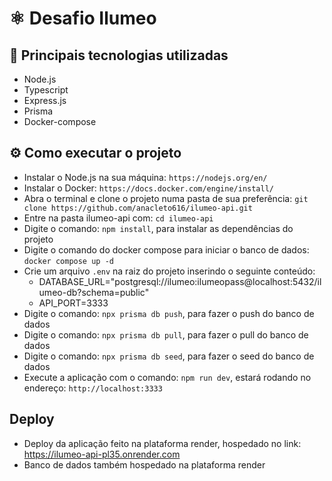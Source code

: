 # ⚛️ Desafio Ilumeo

## 🚀 Principais tecnologias utilizadas

- Node.js
- Typescript
- Express.js
- Prisma
- Docker-compose

## ⚙️ Como executar o projeto

- Instalar o Node.js na sua máquina: `https://nodejs.org/en/`
- Instalar o Docker: `https://docs.docker.com/engine/install/`
- Abra o terminal e clone o projeto numa pasta de sua preferência: `git clone https://github.com/anacleto616/ilumeo-api.git`
- Entre na pasta ilumeo-api com: `cd ilumeo-api`
- Digite o comando: `npm install`, para instalar as dependências do projeto
- Digite o comando do docker compose para iniciar o banco de dados: `docker compose up -d`
- Crie um arquivo `.env` na raiz do projeto inserindo o seguinte conteúdo:
  - DATABASE_URL="postgresql://ilumeo:ilumeopass@localhost:5432/ilumeo-db?schema=public"
  - API_PORT=3333
- Digite o comando: `npx prisma db push`, para fazer o push do banco de dados
- Digite o comando: `npx prisma db pull`, para fazer o pull do banco de dados
- Digite o comando: `npx prisma db seed`, para fazer o seed do banco de dados
- Execute a aplicação com o comando: `npm run dev`, estará rodando no endereço: `http://localhost:3333`

## Deploy
  - Deploy da aplicação feito na plataforma render, hospedado no link: https://ilumeo-api-pl35.onrender.com
  - Banco de dados também hospedado na plataforma render
